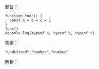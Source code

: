 题目：
```
function func() {
  const a = b = c = 1
}
func()
console.log(typeof a, typeof b, typeof c)
```

答案：
```
"undefined","number","number"
```

解析：
